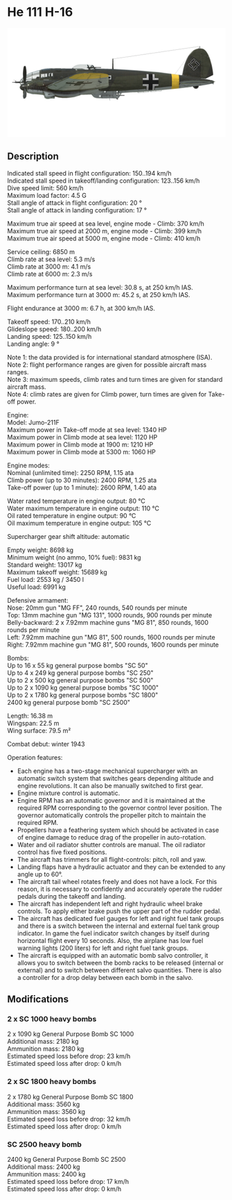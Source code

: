 # He 111 H-16  
  
![he111h16](../images/he111h16.png)  
  
## Description  
  
Indicated stall speed in flight configuration: 150..194 km/h  
Indicated stall speed in takeoff/landing configuration: 123..156 km/h  
Dive speed limit: 560 km/h  
Maximum load factor: 4.5 G  
Stall angle of attack in flight configuration: 20 °  
Stall angle of attack in landing configuration: 17 °  
  
Maximum true air speed at sea level, engine mode - Climb: 370 km/h  
Maximum true air speed at 2000 m, engine mode - Climb: 399 km/h  
Maximum true air speed at 5000 m, engine mode - Climb: 410 km/h  
  
Service ceiling: 6850 m  
Climb rate at sea level: 5.3 m/s  
Climb rate at 3000 m: 4.1 m/s  
Climb rate at 6000 m: 2.3 m/s  
  
Maximum performance turn at sea level: 30.8 s, at 250 km/h IAS.  
Maximum performance turn at 3000 m: 45.2 s, at 250 km/h IAS.  
  
Flight endurance at 3000 m: 6.7 h, at 300 km/h IAS.  
  
Takeoff speed: 170..210 km/h  
Glideslope speed: 180..200 km/h  
Landing speed: 125..150 km/h  
Landing angle: 9 °  
  
Note 1: the data provided is for international standard atmosphere (ISA).  
Note 2: flight performance ranges are given for possible aircraft mass ranges.  
Note 3: maximum speeds, climb rates and turn times are given for standard aircraft mass.  
Note 4: climb rates are given for Climb power, turn times are given for Take-off power.  
  
Engine:  
Model: Jumo-211F  
Maximum power in Take-off mode at sea level: 1340 HP  
Maximum power in Climb mode at sea level: 1120 HP  
Maximum power in Climb mode at 1900 m: 1210 HP  
Maximum power in Climb mode at 5300 m: 1060 HP  
  
Engine modes:  
Nominal (unlimited time): 2250 RPM, 1.15 ata  
Climb power (up to 30 minutes): 2400 RPM, 1.25 ata  
Take-off power (up to 1 minute): 2600 RPM, 1.40 ata  
  
Water rated temperature in engine output: 80 °C  
Water maximum temperature in engine output: 110 °C  
Oil rated temperature in engine output: 90 °C  
Oil maximum temperature in engine output: 105 °C  
  
Supercharger gear shift altitude: automatic   
  
Empty weight: 8698 kg  
Minimum weight (no ammo, 10% fuel): 9831 kg  
Standard weight: 13017 kg  
Maximum takeoff weight: 15689 kg  
Fuel load: 2553 kg / 3450 l  
Useful load: 6991 kg  
  
Defensive armament:  
Nose: 20mm gun "MG FF", 240 rounds, 540 rounds per minute  
Top: 13mm machine gun "MG 131", 1000 rounds, 900 rounds per minute  
Belly-backward: 2 x 7.92mm machine guns "MG 81", 850 rounds, 1600 rounds per minute  
Left: 7.92mm machine gun "MG 81", 500 rounds, 1600 rounds per minute  
Right: 7.92mm machine gun "MG 81", 500 rounds, 1600 rounds per minute  
  
Bombs:  
Up to 16 x 55 kg general purpose bombs "SC 50"  
Up to 4 x 249 kg general purpose bombs "SC 250"  
Up to 2 x 500 kg general purpose bombs "SC 500"  
Up to 2 x 1090 kg general purpose bombs "SC 1000"  
Up to 2 x 1780 kg general purpose bombs "SC 1800"  
2400 kg general purpose bomb "SC 2500"  
  
Length: 16.38 m  
Wingspan: 22.5 m  
Wing surface: 79.5 m²  
  
Combat debut: winter 1943  
  
Operation features:  
- Each engine has a two-stage mechanical supercharger with an automatic switch system that switches gears depending altitude and engine revolutions. It can also be manually switched to first gear.  
- Engine mixture control is automatic.  
- Engine RPM has an automatic governor and it is maintained at the required RPM corresponding to the governor control lever position. The governor automatically controls the propeller pitch to maintain the required RPM.  
- Propellers have a feathering system which should be activated in case of engine damage to reduce drag of the propeller in auto-rotation.  
- Water and oil radiator shutter controls are manual. The oil radiator control has five fixed positions.  
- The aircraft has trimmers for all flight-controls: pitch, roll and yaw.  
- Landing flaps have a hydraulic actuator and they can be extended to any angle up to 60°.  
- The aircraft tail wheel rotates freely and does not have a lock. For this reason, it is necessary to confidently and accurately operate the rudder pedals during the takeoff and landing.  
- The aircraft has independent left and right hydraulic wheel brake controls. To apply either brake push the upper part of the rudder pedal.  
- The aircraft has dedicated fuel gauges for left and right fuel tank groups and there is a switch between the internal and external fuel tank group indicator. In game the fuel indicator switch changes by itself during horizontal flight every 10 seconds. Also, the airplane has low fuel warning lights (200 liters) for left and right fuel tank groups.  
- The aircraft is equipped with an automatic bomb salvo controller, it allows you to switch between the bomb racks to be released (internal or external) and to switch between different salvo quantities. There is also a controller for a drop delay between each bomb in the salvo.  
  
## Modifications  
  
  
### 2 x SC 1000 heavy bombs  
  
2 x 1090 kg General Purpose Bomb SC 1000  
Additional mass: 2180 kg  
Ammunition mass: 2180 kg  
Estimated speed loss before drop: 23 km/h  
Estimated speed loss after drop: 0 km/h  
  
### 2 x SC 1800 heavy bombs  
  
2 x 1780 kg General Purpose Bomb SC 1800  
Additional mass: 3560 kg  
Ammunition mass: 3560 kg  
Estimated speed loss before drop: 32 km/h  
Estimated speed loss after drop: 0 km/h  
  
### SC 2500 heavy bomb  
  
2400 kg General Purpose Bomb SC 2500  
Additional mass: 2400 kg  
Ammunition mass: 2400 kg  
Estimated speed loss before drop: 17 km/h  
Estimated speed loss after drop: 0 km/h  